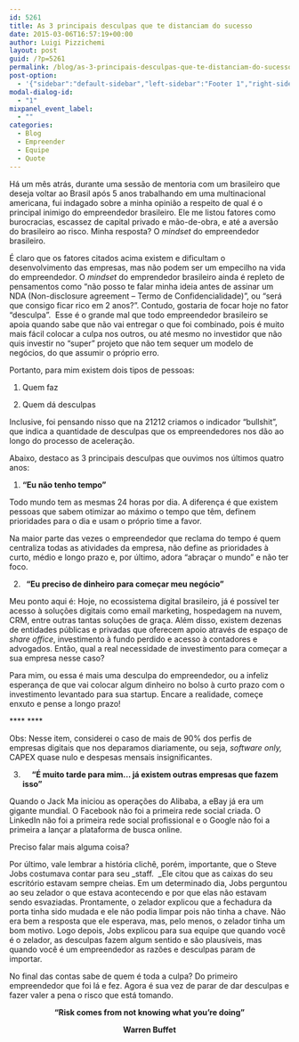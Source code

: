 ```yaml
---
id: 5261
title: As 3 principais desculpas que te distanciam do sucesso
date: 2015-03-06T16:57:19+00:00
author: Luigi Pizzichemi
layout: post
guid: /?p=5261
permalink: /blog/as-3-principais-desculpas-que-te-distanciam-do-sucesso/
post-option:
  - '{"sidebar":"default-sidebar","left-sidebar":"Footer 1","right-sidebar":"Footer 1","page-title":"","page-caption":""}'
modal-dialog-id:
  - "1"
mixpanel_event_label:
  - ""
categories:
  - Blog
  - Empreender
  - Equipe
  - Quote
---
```

Há um mês atrás, durante uma sessão de mentoria com um brasileiro que deseja voltar ao Brasil após 5 anos trabalhando em uma multinacional americana, fui indagado sobre a minha opinião a respeito de qual é o principal inimigo do empreendedor brasileiro. Ele me listou fatores como burocracias, escassez de capital privado e mão-de-obra, e até a aversão do brasileiro ao risco. Minha resposta? O _mindset_ do empreendedor brasileiro.

É claro que os fatores citados acima existem e dificultam o desenvolvimento das empresas, mas não podem ser um empecilho na vida do empreendedor. O _mindset_ do emprendedor brasileiro ainda é repleto de pensamentos como &#8220;não posso te falar minha ideia antes de assinar um NDA (Non-disclosure agreement &#8211; Termo de Confidencialidade)&#8221;, ou &#8220;será que consigo ficar rico em 2 anos?&#8221;. Contudo, gostaria de focar hoje no fator &#8220;desculpa&#8221;.  Esse é o grande mal que todo empreendedor brasileiro se apoia quando sabe que não vai entregar o que foi combinado, pois é muito mais fácil colocar a culpa nos outros, ou até mesmo no investidor que não quis investir no &#8220;super&#8221; projeto que não tem sequer um modelo de negócios, do que assumir o próprio erro.

Portanto, para mim existem dois tipos de pessoas:

1) Quem faz

2) Quem dá desculpas

Inclusive, foi pensando nisso que na 21212 criamos o indicador &#8220;bullshit&#8221;, que indica a quantidade de desculpas que os empreendedores nos dão ao longo do processo de aceleração.

Abaixo, destaco as 3 principais desculpas que ouvimos nos últimos quatro anos:

  1. **&#8220;Eu não tenho tempo&#8221;**

Todo mundo tem as mesmas 24 horas por dia. A diferença é que existem pessoas que sabem otimizar ao máximo o tempo que têm, definem prioridades para o dia e usam o próprio time a favor.

Na maior parte das vezes o empreendedor que reclama do tempo é quem centraliza todas as atividades da empresa, não define as prioridades à curto, médio e longo prazo e, por último, adora &#8220;abraçar o mundo&#8221; e não ter foco.

<ol start="2">
  <li>
    <strong>  &#8220;Eu preciso de dinheiro para começar meu negócio&#8221;</strong>
  </li>
</ol>

Meu ponto aqui é: Hoje, no ecossistema digital brasileiro, já é possível ter acesso à soluções digitais como email marketing, hospedagem na nuvem, CRM, entre outras tantas soluções de graça. Além disso, existem dezenas de entidades públicas e privadas que oferecem apoio através de espaço de _share office_, investimento à fundo perdido e acesso à contadores e advogados. Então, qual a real necessidade de investimento para começar a sua empresa nesse caso?

Para mim, ou essa é mais uma desculpa do empreendedor, ou a infeliz esperança de que vai colocar algum dinheiro no bolso à curto prazo com o investimento levantado para sua startup. Encare a realidade, começe enxuto e pense a longo prazo!

**** ****

Obs: Nesse item, considerei o caso de mais de 90% dos perfis de empresas digitais que nos deparamos diariamente, ou seja, _software only,_ CAPEX quase nulo e despesas mensais insignificantes.

<ol start="3">
  <li>
    <strong>     &#8220;É muito tarde para mim… já existem outras empresas que fazem isso&#8221;</strong>
  </li>
</ol>

Quando o Jack Ma iniciou as operações do Alibaba, a eBay já era um gigante mundial. O Facebook não foi a primeira rede social criada. O LinkedIn não foi a primeira rede social profissional e o Google não foi a primeira a lançar a plataforma de busca online.

Preciso falar mais alguma coisa?

Por último, vale lembrar a história clichê, porém, importante, que o Steve Jobs costumava contar para seu _staff.  _Ele citou que as caixas do seu escritório estavam sempre cheias. Em um determinado dia, Jobs perguntou ao seu zelador o que estava acontecendo e por que elas não estavam sendo esvaziadas. Prontamente, o zelador explicou que a fechadura da porta tinha sido mudada e ele não podia limpar pois não tinha a chave. Não era bem a resposta que ele esperava, mas, pelo menos, o zelador tinha um bom motivo. Logo depois, Jobs explicou para sua equipe que quando você é o zelador, as desculpas fazem algum sentido e são plausíveis, mas quando você é um empreendedor as razões e desculpas param de importar.

No final das contas sabe de quem é toda a culpa? Do primeiro empreendedor que foi lá e fez. Agora é sua vez de parar de dar desculpas e fazer valer a pena o risco que está tomando.

<p style="text-align: center;">
  <strong>&#8220;Risk comes from not knowing what you&#8217;re doing&#8221;</strong>
</p>

<p style="text-align: center;">
  <strong>Warren Buffet</strong>
</p>

<p style="text-align: center;">
  <p>
    &nbsp;
  </p>